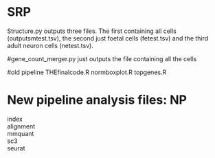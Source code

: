 # SRP

Structure.py outputs three files. The first containing all cells (outputsmtest.tsv), the second just foetal cells (fetest.tsv) and the third adult neuron cells (netest.tsv).

#gene_count_merger.py just outputs the file containing all the cells

#old pipeline
THEfinalcode.R
normboxplot.R
topgenes.R

# New pipeline analysis files: NP 
index \
alignment \
mmquant \
sc3 \
seurat
